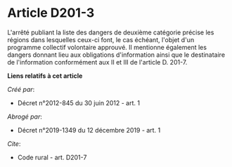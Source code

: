 # Article D201-3

L'arrêté publiant la liste des dangers de deuxième catégorie précise les régions dans lesquelles ceux-ci font, le cas
échéant, l'objet d'un programme collectif volontaire approuvé. Il mentionne également les dangers donnant lieu aux
obligations d'information ainsi que le destinataire de l'information conformément aux II et III de l'article D. 201-7.

**Liens relatifs à cet article**

_Créé par_:

  - Décret n°2012-845 du 30 juin 2012 - art. 1

_Abrogé par_:

  - Décret n°2019-1349 du 12 décembre 2019 - art. 1

_Cite_:

  - Code rural - art. D201-7
